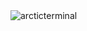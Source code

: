 <img align="center" src="https://github-readme-stats.vercel.app/api?username=nervegenesis&show_icons=true&theme=tokyonight&locale=en" alt="arcticterminal" />
